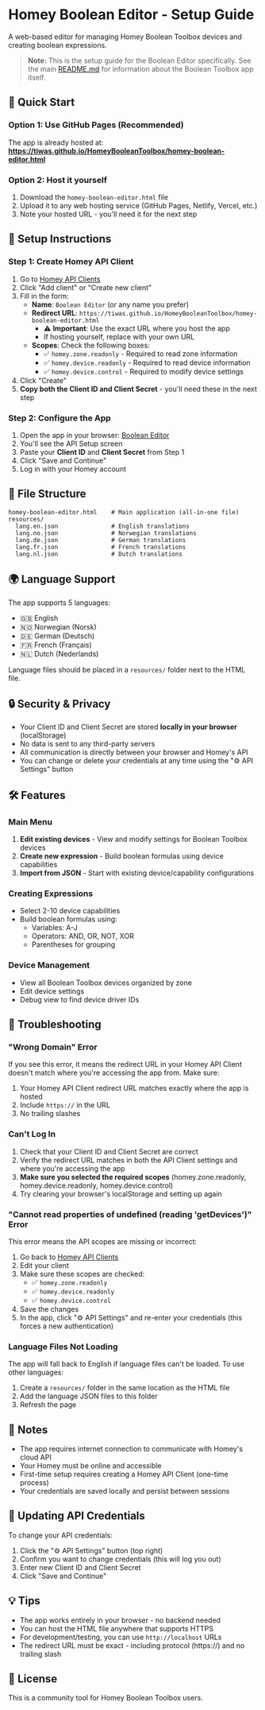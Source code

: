 # Homey Boolean Editor - Setup Guide

A web-based editor for managing Homey Boolean Toolbox devices and creating boolean expressions.

> **Note:** This is the setup guide for the Boolean Editor specifically. See the main [README.md](../README.md) for information about the Boolean Toolbox app itself.

## 🚀 Quick Start

### Option 1: Use GitHub Pages (Recommended)

The app is already hosted at: **https://tiwas.github.io/HomeyBooleanToolbox/homey-boolean-editor.html**

### Option 2: Host it yourself

1. Download the `homey-boolean-editor.html` file
2. Upload it to any web hosting service (GitHub Pages, Netlify, Vercel, etc.)
3. Note your hosted URL - you'll need it for the next step

## 🔧 Setup Instructions

### Step 1: Create Homey API Client

1. Go to [Homey API Clients](https://tools.developer.homey.app/api/clients)
2. Click "Add client" or "Create new client"
3. Fill in the form:
   - **Name**: `Boolean Editor` (or any name you prefer)
   - **Redirect URL**: `https://tiwas.github.io/HomeyBooleanToolbox/homey-boolean-editor.html`
     - ⚠️ **Important**: Use the exact URL where you host the app
     - If hosting yourself, replace with your own URL
   - **Scopes**: Check the following boxes:
     - ✅ `homey.zone.readonly` - Required to read zone information
     - ✅ `homey.device.readonly` - Required to read device information
     - ✅ `homey.device.control` - Required to modify device settings
4. Click "Create"
5. **Copy both the Client ID and Client Secret** - you'll need these in the next step

### Step 2: Configure the App

1. Open the app in your browser: [Boolean Editor](https://tiwas.github.io/HomeyBooleanToolbox/homey-boolean-editor.html)
2. You'll see the API Setup screen
3. Paste your **Client ID** and **Client Secret** from Step 1
4. Click "Save and Continue"
5. Log in with your Homey account

## 📁 File Structure

```
homey-boolean-editor.html    # Main application (all-in-one file)
resources/
  lang.en.json               # English translations
  lang.no.json               # Norwegian translations
  lang.de.json               # German translations
  lang.fr.json               # French translations
  lang.nl.json               # Dutch translations
```

## 🌍 Language Support

The app supports 5 languages:
- 🇬🇧 English
- 🇳🇴 Norwegian (Norsk)
- 🇩🇪 German (Deutsch)
- 🇫🇷 French (Français)
- 🇳🇱 Dutch (Nederlands)

Language files should be placed in a `resources/` folder next to the HTML file.

## 🔒 Security & Privacy

- Your Client ID and Client Secret are stored **locally in your browser** (localStorage)
- No data is sent to any third-party servers
- All communication is directly between your browser and Homey's API
- You can change or delete your credentials at any time using the "⚙️ API Settings" button

## 🛠️ Features

### Main Menu
1. **Edit existing devices** - View and modify settings for Boolean Toolbox devices
2. **Create new expression** - Build boolean formulas using device capabilities
3. **Import from JSON** - Start with existing device/capability configurations

### Creating Expressions
- Select 2-10 device capabilities
- Build boolean formulas using:
  - Variables: A-J
  - Operators: AND, OR, NOT, XOR
  - Parentheses for grouping

### Device Management
- View all Boolean Toolbox devices organized by zone
- Edit device settings
- Debug view to find device driver IDs

## 🐛 Troubleshooting

### "Wrong Domain" Error
If you see this error, it means the redirect URL in your Homey API Client doesn't match where you're accessing the app from. Make sure:
1. Your Homey API Client redirect URL matches exactly where the app is hosted
2. Include `https://` in the URL
3. No trailing slashes

### Can't Log In
1. Check that your Client ID and Client Secret are correct
2. Verify the redirect URL matches in both the API Client settings and where you're accessing the app
3. **Make sure you selected the required scopes** (homey.zone.readonly, homey.device.readonly, homey.device.control)
4. Try clearing your browser's localStorage and setting up again

### "Cannot read properties of undefined (reading 'getDevices')" Error
This error means the API scopes are missing or incorrect:
1. Go back to [Homey API Clients](https://tools.developer.homey.app/api/clients)
2. Edit your client
3. Make sure these scopes are checked:
   - ✅ `homey.zone.readonly`
   - ✅ `homey.device.readonly`
   - ✅ `homey.device.control`
4. Save the changes
5. In the app, click "⚙️ API Settings" and re-enter your credentials (this forces a new authentication)

### Language Files Not Loading
The app will fall back to English if language files can't be loaded. To use other languages:
1. Create a `resources/` folder in the same location as the HTML file
2. Add the language JSON files to this folder
3. Refresh the page

## 📝 Notes

- The app requires internet connection to communicate with Homey's cloud API
- Your Homey must be online and accessible
- First-time setup requires creating a Homey API Client (one-time process)
- Your credentials are saved locally and persist between sessions

## 🔄 Updating API Credentials

To change your API credentials:
1. Click the "⚙️ API Settings" button (top right)
2. Confirm you want to change credentials (this will log you out)
3. Enter new Client ID and Client Secret
4. Click "Save and Continue"

## 💡 Tips

- The app works entirely in your browser - no backend needed
- You can host the HTML file anywhere that supports HTTPS
- For development/testing, you can use `http://localhost` URLs
- The redirect URL must be exact - including protocol (https://) and no trailing slash

## 📜 License

This is a community tool for Homey Boolean Toolbox users.